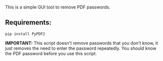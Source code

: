 This is a simple GUI tool to remove PDF passwords. 

## Requirements: 

`pip install PyPDF2`

**IMPORTANT:** This script doesn't remove passwords that you don't know, it just removes the need to enter the password repeatedly. You should know the PDF password before you use this script.